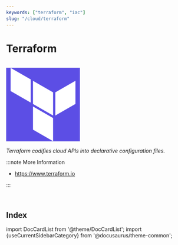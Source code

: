 ```yaml
---
keywords: ["terraform", "iac"]
slug: "/cloud/terraform"
---
```


# Terraform

<br/>

<div style={{textAlign: 'center'}}>

<img width="200" height="200" alt="logo" src="/img/cloud/terraform.png"/>

_Terraform codifies cloud APIs into declarative configuration files._

</div>

:::note More Information

- https://www.terraform.io

:::

<br/>

## Index

import DocCardList from '@theme/DocCardList';
import {useCurrentSidebarCategory} from '@docusaurus/theme-common';

<DocCardList items={useCurrentSidebarCategory().items}/>
